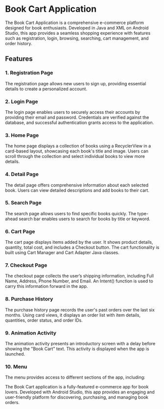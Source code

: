 # Book Cart Application

The Book Cart Application is a comprehensive e-commerce platform designed for book enthusiasts. Developed in Java and XML on Android Studio, this app provides a seamless shopping experience with features such as registration, login, browsing, searching, cart management, and order history.

## Features
### 1. Registration Page
The registration page allows new users to sign up, providing essential details to create a personalized account.

### 2. Login Page
The login page enables users to securely access their accounts by providing their email and password. Credentials are verified against the database, and successful authentication grants access to the application.

### 3. Home Page
The home page displays a collection of books using a RecyclerView in a card-based layout, showcasing each book's title and image. Users can scroll through the collection and select individual books to view more details.

### 4. Detail Page
The detail page offers comprehensive information about each selected book. Users can view detailed descriptions and add books to their cart.

### 5. Search Page
The search page allows users to find specific books quickly. The type-ahead search bar enables users to search for books by title or keyword.

### 6. Cart Page
The cart page displays items added by the user. It shows product details, quantity, total cost, and includes a Checkout button. The cart functionality is built using Cart Manager and Cart Adapter Java classes.

### 7. Checkout Page
The checkout page collects the user’s shipping information, including Full Name, Address, Phone Number, and Email. An Intent() function is used to carry this information forward in the app.

### 8. Purchase History
The purchase history page records the user's past orders over the last six months. Using card views, it displays an order list with item details, quantities, order status, and order IDs.

### 9. Animation Activity
The animation activity presents an introductory screen with a delay before showing the "Book Cart" text. This activity is displayed when the app is launched.

### 10. Menu
The menu provides access to different sections of the app, including:

The Book Cart application is a fully-featured e-commerce app for book lovers. Developed with Android Studio, this app provides an engaging and user-friendly platform for discovering, purchasing, and managing book orders.


